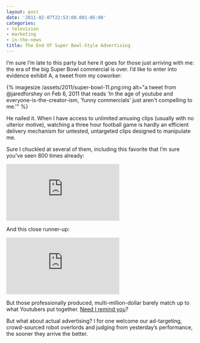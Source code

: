 ```yaml
---
layout: post
date: '2011-02-07T22:53:00.001-05:00'
categories:
- television
- marketing
- in-the-news
title: The End Of Super Bowl-Style Advertising
---
```


I’m sure I’m late to this party but here it goes for those just arriving with me: the era of the big Super Bowl commercial is over. I’d like to enter into evidence exhibit A, a tweet from my coworker:  

{% imagesize /assets/2011/super-bowl-11.png:img alt="a tweet from @jaredforshey on Feb 6, 2011 that reads 'In the age of youtube and everyone-is-the-creator-ism, 'funny commercials' just aren't compelling to me.'" %}

He nailed it. When I have access to unlimited amusing clips (usually with no ulterior motive), watching a three hour football game is hardly an efficient delivery mechanism for untested, untargeted clips designed to manipulate me.

Sure I chuckled at several of them, including this favorite that I’m sure you’ve seen 800 times already:  

<iframe class="full-embed hd" src="https://www.youtube.com/embed/R55e-uHQna0" title="" frameborder="0" allow="accelerometer; autoplay; clipboard-write; encrypted-media; gyroscope; picture-in-picture; web-share" allowfullscreen></iframe>

And this close runner-up:  

<iframe class="full-embed hd" src="https://www.youtube.com/embed/SCB4YWPhNeI" title="" frameborder="0" allow="accelerometer; autoplay; clipboard-write; encrypted-media; gyroscope; picture-in-picture; web-share" allowfullscreen></iframe>

But those professionally produced, multi-million-dollar barely match up to what Youtubers put together. [Need I remind you](../../2010/11/arduino-day-6-analog-inputs)? 

But what about actual advertising? I for one welcome our ad-targeting, crowd-sourced robot overlords and judging from yesterday’s performance, the sooner they arrive the better.